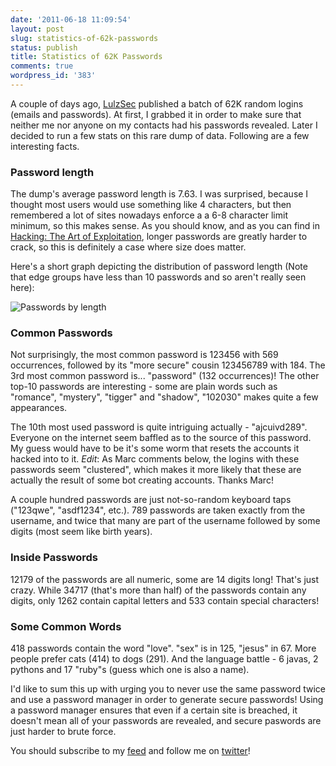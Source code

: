 ```yaml
---
date: '2011-06-18 11:09:54'
layout: post
slug: statistics-of-62k-passwords
status: publish
title: Statistics of 62K Passwords
comments: true
wordpress_id: '383'
---
```


A couple of days ago, [LulzSec](http://lulzsecurity.com/) published a batch of 62K random logins (emails and passwords). At first, I grabbed it in order to make sure that neither me nor anyone on my contacts had his passwords revealed. Later I decided to run a few stats on this rare dump of data. Following are a few interesting facts.


### Password length


The dump's average password length is 7.63. I was surprised, because I thought most users would use something like 4 characters, but then remembered a lot of sites nowadays enforce a a 6-8 character limit minimum, so this makes sense. As you should know, and as you can find in [Hacking: The Art of Exploitation](http://www.amazon.com/gp/product/1593271441/ref=as_li_qf_sp_asin_tl?ie=UTF8&tag=thcodu02-20&linkCode=as2&camp=217145&creative=399381&creativeASIN=1593271441)<img src="http://www.assoc-amazon.com/e/ir?t=thcodu02-20&l=as2&o=1&a=1593271441&camp=217145&creative=399381" style="width: 0; height: 0; display: none; border: none !important;">, longer passwords are greatly harder to crack, so this is definitely a case where size does matter.

Here's a short graph depicting the distribution of password length (Note that edge groups have less than 10 passwords and so aren't really seen here):


![Passwords by length](/images/posts_images/passwords.png)

### Common Passwords

Not surprisingly, the most common password is 123456 with 569 occurrences, followed by its "more secure" cousin 123456789 with 184. The 3rd most common password is... "password" (132 occurrences)! The other top-10 passwords are interesting - some are plain words such as "romance", "mystery", "tigger" and "shadow", "102030" makes quite a few appearances.

The 10th most used password is quite intriguing actually - "ajcuivd289". Everyone on the internet seem baffled as to the source of this password. My guess would have to be it's some worm that resets the accounts it hacked into to it. _Edit_: As Marc comments below, the logins with these passwords seem "clustered", which makes it more likely that these are actually the result of some bot creating accounts. Thanks Marc!

A couple hundred passwords are just not-so-random keyboard taps ("123qwe", "asdf1234", etc.). 789 passwords are taken exactly from the username, and twice that many are part of the username followed by some digits (most seem like birth years).


### Inside Passwords


12179 of the passwords are all numeric, some are 14 digits long! That's just crazy. While 34717 (that's more than half) of the passwords contain any digits, only 1262 contain capital letters and 533 contain special characters!


### Some Common Words


418 passwords contain the word "love". "sex" is in 125, "jesus" in 67. More people prefer cats (414) to dogs (291). And the language battle - 6 javas, 2 pythons and 17 "ruby"s (guess which one is also a name).



I'd like to sum this up with urging you to never use the same password twice and use a password manager in order to generate secure passwords! Using a password manager ensures that even if a certain site is breached, it doesn't mean all of your passwords are revealed, and secure paswords are just harder to brute force.

You should subscribe to my [feed](http://feeds.feedburner.com/TheCodeDump) and follow me on [twitter](http://twitter.com/avivby)!
